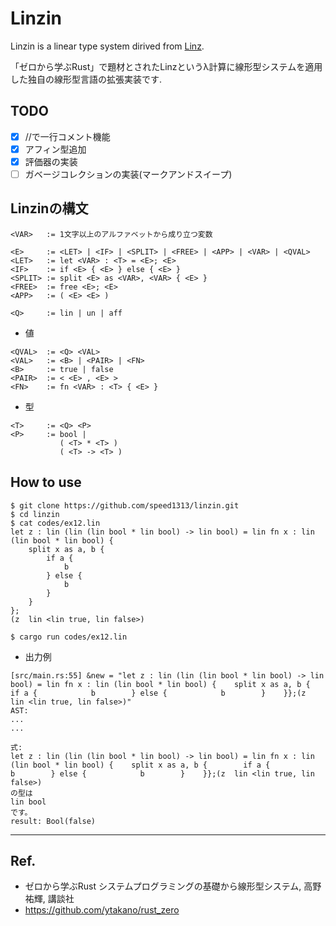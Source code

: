 # Linzin

Linzin is a linear type system dirived from [Linz](https://github.com/ytakano/rust_zero/tree/master/ch09/linz).


「ゼロから学ぶRust」で題材とされたLinzというλ計算に線形型システムを適用した独自の線形型言語の拡張実装です.

## TODO
- [x] //で一行コメント機能
- [x] アフィン型追加
- [x] 評価器の実装
- [ ] ガベージコレクションの実装(マークアンドスイープ)

## Linzinの構文
```text
<VAR>   := 1文字以上のアルファベットから成り立つ変数

<E>     := <LET> | <IF> | <SPLIT> | <FREE> | <APP> | <VAR> | <QVAL>
<LET>   := let <VAR> : <T> = <E>; <E>
<IF>    := if <E> { <E> } else { <E> }
<SPLIT> := split <E> as <VAR>, <VAR> { <E> }
<FREE>  := free <E>; <E>
<APP>   := ( <E> <E> )

<Q>     := lin | un | aff
```
- 値
```text
<QVAL>  := <Q> <VAL>
<VAL>   := <B> | <PAIR> | <FN>
<B>     := true | false
<PAIR>  := < <E> , <E> >
<FN>    := fn <VAR> : <T> { <E> }
```
- 型
```text
<T>     := <Q> <P>
<P>     := bool |
           ( <T> * <T> )
           ( <T> -> <T> )
```
## How to use
```
$ git clone https://github.com/speed1313/linzin.git
$ cd linzin
$ cat codes/ex12.lin
let z : lin (lin (lin bool * lin bool) -> lin bool) = lin fn x : lin (lin bool * lin bool) {
    split x as a, b {
        if a {
            b
        } else {
            b
        }
    }
};
(z  lin <lin true, lin false>)

$ cargo run codes/ex12.lin
```
- 出力例
```
[src/main.rs:55] &new = "let z : lin (lin (lin bool * lin bool) -> lin bool) = lin fn x : lin (lin bool * lin bool) {    split x as a, b {        if a {            b        } else {            b        }    }};(z  lin <lin true, lin false>)"
AST:
...
...

式:
let z : lin (lin (lin bool * lin bool) -> lin bool) = lin fn x : lin (lin bool * lin bool) {    split x as a, b {        if a {            b        } else {            b        }    }};(z  lin <lin true, lin false>)
の型は
lin bool
です。
result: Bool(false)
```


---
## Ref.
- ゼロから学ぶRust システムプログラミングの基礎から線形型システム, 高野祐輝, 講談社
- https://github.com/ytakano/rust_zero